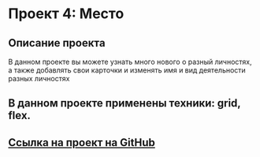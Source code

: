 # Проект 4: Место

## Описание проекта
В данном проекте вы можете узнать много нового о разный личностях, а также добавлять свои карточки и изменять имя и вид деятельности разных личностях

## В данном проекте применены техники: grid, flex.

## [Ссылка на проект на GitHub]( https://malenkixer.github.io/mesto/index.html)
